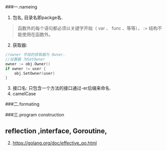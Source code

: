 ###一.nameing
1. 包名, 目录名即packge名.
>函数外的每个语句都必须以关键字开始（ var 、 func 、等等）， := 结构不能使用在函数外。

2. 获取器:
```go
//owner 字段的获取器为 Owner.
//设置器 为SetOwner
owner := obj.Owner()
if owner != user {
	obj.SetOwner(user)
}
```

3. 接口名: 只包含一个方法的接口通过-er后缀来命名.
4. camelCase

###二.formating

###三.program construction

## reflection ,interface, Goroutine,
2. https://golang.org/doc/effective_go.html
